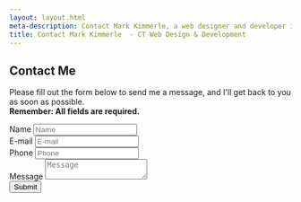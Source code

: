 ```yaml
---
layout: layout.html
meta-description: Contact Mark Kimmerle, a web designer and developer in Fairfield County, CT.
title: Contact Mark Kimmerle  - CT Web Design & Development
---
```


<section class="content-container">
<h1>Contact Me</h1>
<p>
	Please fill out the form below to send me a message, and I'll get back to you as soon as possible.<br>
	<strong>Remember: All fields are required.</strong>
</p>
<form name="theform" method="post" action="contact.php" id="jform">
	<div class="input-container">
		<label for="name">
			<span class="sr-only">Name</span>
			<input type="text" name="name" id="name" class="text-input" placeholder="Name" required>
			<div role="alert" class="error" hidden>Please enter your name</div>
		</label>
	</div>
	<div class="input-container">
		<label for="email">
			<span class="sr-only">E-mail</span>
			<input type="email" name="email" id="email" class="text-input" placeholder="E-mail" required>
			<div role="alert" class="error" hidden>Please enter a valid e-mail address</div>
		</label>
	</div>
	<div class="input-container">
		<label for="phone">
			<span class="sr-only">Phone</span>
			<input type="tel" name="phone" id="phone" class="text-input" pattern="^\d{4}-\d{3}-\d{4}$" placeholder="Phone" required>
			<div role="alert" class="error" hidden>Please enter your phone number</div>
		</label>
	</div>
	<div class="input-container">
		<label for="comments">
			<span class="sr-only">Message</span>
			<textarea name="comments" id="comments" class="text-input" placeholder="Message" required></textarea>
			<div role="alert" class="error" hidden>Please enter a message</div>
		</label>
	</div>
	<div class="input-container">
		<button type="submit" name="Submit" id="send" class="btn-primary">Submit</button>
	</div>
</form>
</section>
